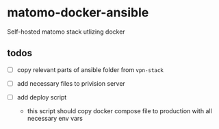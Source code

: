 # matomo-docker-ansible
Self-hosted matomo stack utlizing docker



## todos

- [ ] copy relevant parts of ansible folder from `vpn-stack`

- [ ] add necessary files to privision server
- [ ] add deploy script
  - this script should copy docker compose file to production with all necessary env vars